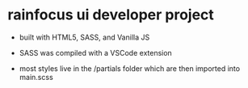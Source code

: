 # rainfocus ui developer project 

- built with HTML5, SASS, and Vanilla JS

- SASS was compiled with a VSCode extension 

- most styles live in the /partials folder which are then imported into main.scss
